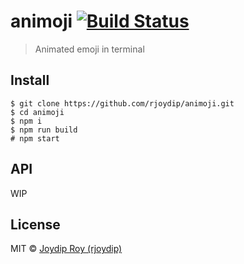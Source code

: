 # animoji [![Build Status](https://travis-ci.org/rjoydip/animoji.svg?branch=master)](https://travis-ci.org/rjoydip/animoji)

> Animated emoji in terminal

## Install

```
$ git clone https://github.com/rjoydip/animoji.git 
$ cd animoji
$ npm i
$ npm run build
# npm start
```

## API

WIP

## License

MIT © [Joydip Roy (rjoydip)](https://github.com/rjoydip/animoji/blob/master/license.md)